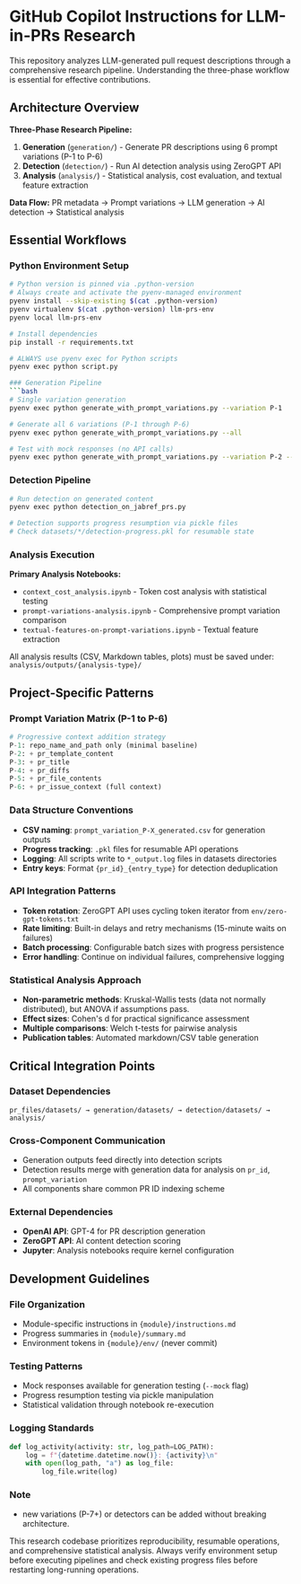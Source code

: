 # GitHub Copilot Instructions for LLM-in-PRs Research

This repository analyzes LLM-generated pull request descriptions through a comprehensive research pipeline. Understanding the three-phase workflow is essential for effective contributions.

## Architecture Overview

**Three-Phase Research Pipeline:**
1. **Generation** (`generation/`) - Generate PR descriptions using 6 prompt variations (P-1 to P-6)
2. **Detection** (`detection/`) - Run AI detection analysis using ZeroGPT API
3. **Analysis** (`analysis/`) - Statistical analysis, cost evaluation, and textual feature extraction

**Data Flow:** PR metadata → Prompt variations → LLM generation → AI detection → Statistical analysis

## Essential Workflows

### Python Environment Setup
```bash
# Python version is pinned via .python-version
# Always create and activate the pyenv-managed environment
pyenv install --skip-existing $(cat .python-version)
pyenv virtualenv $(cat .python-version) llm-prs-env
pyenv local llm-prs-env

# Install dependencies
pip install -r requirements.txt

# ALWAYS use pyenv exec for Python scripts
pyenv exec python script.py

### Generation Pipeline
```bash
# Single variation generation
pyenv exec python generate_with_prompt_variations.py --variation P-1

# Generate all 6 variations (P-1 through P-6)
pyenv exec python generate_with_prompt_variations.py --all

# Test with mock responses (no API calls)
pyenv exec python generate_with_prompt_variations.py --variation P-2 --mock
```

### Detection Pipeline
```bash
# Run detection on generated content
pyenv exec python detection_on_jabref_prs.py

# Detection supports progress resumption via pickle files
# Check datasets/*/detection-progress.pkl for resumable state
```

### Analysis Execution
**Primary Analysis Notebooks:**
- `context_cost_analysis.ipynb` - Token cost analysis with statistical testing
- `prompt-variations-analysis.ipynb` - Comprehensive prompt variation comparison
- `textual-features-on-prompt-variations.ipynb` - Textual feature extraction

All analysis results (CSV, Markdown tables, plots) must be saved under: 
`analysis/outputs/{analysis-type}/`

## Project-Specific Patterns

### Prompt Variation Matrix (P-1 to P-6)
```python
# Progressive context addition strategy
P-1: repo_name_and_path only (minimal baseline)
P-2: + pr_template_content  
P-3: + pr_title
P-4: + pr_diffs
P-5: + pr_file_contents
P-6: + pr_issue_context (full context)
```

### Data Structure Conventions
- **CSV naming**: `prompt_variation_P-X_generated.csv` for generation outputs
- **Progress tracking**: `.pkl` files for resumable API operations
- **Logging**: All scripts write to `*_output.log` files in datasets directories
- **Entry keys**: Format `{pr_id}_{entry_type}` for detection deduplication

### API Integration Patterns
- **Token rotation**: ZeroGPT API uses cycling token iterator from `env/zero-gpt-tokens.txt`
- **Rate limiting**: Built-in delays and retry mechanisms (15-minute waits on failures)
- **Batch processing**: Configurable batch sizes with progress persistence
- **Error handling**: Continue on individual failures, comprehensive logging

### Statistical Analysis Approach
- **Non-parametric methods**: Kruskal-Wallis tests (data not normally distributed), but ANOVA if assumptions pass.
- **Effect sizes**: Cohen's d for practical significance assessment  
- **Multiple comparisons**: Welch t-tests for pairwise analysis
- **Publication tables**: Automated markdown/CSV table generation

## Critical Integration Points

### Dataset Dependencies
```
pr_files/datasets/ → generation/datasets/ → detection/datasets/ → analysis/
```

### Cross-Component Communication
- Generation outputs feed directly into detection scripts
- Detection results merge with generation data for analysis on `pr_id`, `prompt_variation`
- All components share common PR ID indexing scheme

### External Dependencies
- **OpenAI API**: GPT-4 for PR description generation
- **ZeroGPT API**: AI content detection scoring
- **Jupyter**: Analysis notebooks require kernel configuration

## Development Guidelines

### File Organization
- Module-specific instructions in `{module}/instructions.md`
- Progress summaries in `{module}/summary.md`
- Environment tokens in `{module}/env/` (never commit)

### Testing Patterns
- Mock responses available for generation testing (`--mock` flag)
- Progress resumption testing via pickle manipulation
- Statistical validation through notebook re-execution

### Logging Standards
```python
def log_activity(activity: str, log_path=LOG_PATH):
    log = f"{datetime.datetime.now()}: {activity}\n"
    with open(log_path, "a") as log_file:
        log_file.write(log)
```

### Note 
- new variations (P-7+) or detectors can be added without breaking architecture.

This research codebase prioritizes reproducibility, resumable operations, and comprehensive statistical analysis. Always verify environment setup before executing pipelines and check existing progress files before restarting long-running operations.
